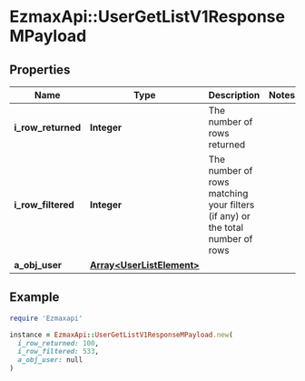 # EzmaxApi::UserGetListV1ResponseMPayload

## Properties

| Name | Type | Description | Notes |
| ---- | ---- | ----------- | ----- |
| **i_row_returned** | **Integer** | The number of rows returned |  |
| **i_row_filtered** | **Integer** | The number of rows matching your filters (if any) or the total number of rows |  |
| **a_obj_user** | [**Array&lt;UserListElement&gt;**](UserListElement.md) |  |  |

## Example

```ruby
require 'Ezmaxapi'

instance = EzmaxApi::UserGetListV1ResponseMPayload.new(
  i_row_returned: 100,
  i_row_filtered: 533,
  a_obj_user: null
)
```

